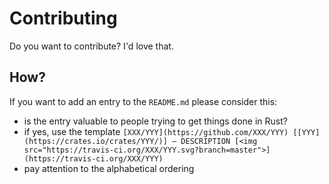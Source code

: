 # Contributing

Do you want to contribute? I'd love that.

## How?

If you want to add an entry to the `README.md` please consider this:

- is the entry valuable to people trying to get things done in Rust?
- if yes, use the template `[XXX/YYY](https://github.com/XXX/YYY) [[YYY](https://crates.io/crates/YYY/)] — DESCRIPTION [<img src="https://travis-ci.org/XXX/YYY.svg?branch=master">](https://travis-ci.org/XXX/YYY)`
- pay attention to the alphabetical ordering

